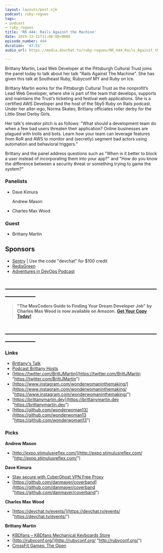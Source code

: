 ```yaml
---
layout: layouts/post.njk
podcast: ruby-rogues
tags:
- podcast
- ruby_rogues
title: 'RR 444: Rails Against the Machine'
date: 2019-12-31T11:00:00+0000
episode_number: 444
duration: '47:51'
audio_url: https://media.devchat.tv/ruby-rogues/RR_444_Rails_Against_the_Machine.mp3

---
```

Brittany Martin, Lead Web Developer at the Pittsburgh Cultural Trust joins the panel today to talk about her talk "Rails Against The Machine".  She has given this talk at Southeast Ruby, Rubyconf MY and Ruby on Ice.

Brittany Martin works for the Pittsburgh Cultural Trust as the nonprofit’s Lead Web Developer, where she is part of the team that develops, supports and maintains the Trust’s ticketing and festival web applications. She is a certified AWS Developer and the host of the 5by5 Ruby on Rails podcast. Under her alter-ego, Norma Skates, Brittany officiates roller derby for the Little Steel Derby Girls.

Her talk's elevator pitch is as follows: "What should a development team do when a few bad users threaten their application? Online businesses are plagued with trolls and bots. Learn how your team can leverage features from RoR and AWS to monitor and (secretly) segment bad actors using automation and behavioral triggers."

Brittany and the panel address questions such as "When is it better to block a user instead of incorporating them into your app?" and "How do you know the difference between a security threat or something trying to game the system?"

### Panelists

* Dave Kimura

  Andrew Mason
* Charles Max Wood

### Guest

* Brittany Martin

## Sponsors

* [Sentry](http://sentry.io/) | Use the code "devchat" for $100 credit
* [RedisGreen](https://redisgreen.net/)
* [Adventures in DevOps Podcast](https://devchat.tv/adventures-in-devops/)

## **____________________________________________________________**

> **"The MaxCoders Guide to Finding Your Dream Developer Job" by Charles Max Wood is now available on Amazon.** [**Get Your Copy Today!**](https://www.amazon.com/gp/product/B081MBL5C9/ref=as_li_ss_tl?ie=UTF8&linkCode=sl1&tag=devchattv-20&linkId=9d61363241636e2546ef46abba198746&language=en_US)

## **____________________________________________________________**

### Links

* [Brittany's Talk ]( https://www.youtube.com/watch?v=bmIfkcAQEE8 "Rails Against The Machine")
* [Podcast Brittany Hosts](http://5by5.tv/rubyonrails)
* [https://twitter.com/BrittJMartin](https://twitter.com/BrittJMartin "https://twitter.com/BrittJMartin")
* [https://www.instagram.com/wonderwomaninthemaking/](https://www.instagram.com/wonderwomaninthemaking/ "https://www.instagram.com/wonderwomaninthemaking/")
* [https://brittanymartin.dev](https://brittanymartin.dev "https://brittanymartin.dev")
* [https://github.com/wonderwoman13](https://github.com/wonderwoman13 "https://github.com/wonderwoman13")

### Picks

**Andrew Mason**

* [http://expo.stimulusreflex.com/](http://expo.stimulusreflex.com/ "http://expo.stimulusreflex.com/")

**Dave Kimura**

* [Stay secure with CyberGhost VPN Free Proxy](https://chrome.google.com/webstore/detail/stay-secure-with-cybergho/ffbkglfijbcbgblgflchnbphjdllaogb?hl=en "Stay secure with CyberGhost VPN Free Proxy")
* [https://github.com/danmayer/coverband](https://github.com/danmayer/coverband "https://github.com/danmayer/coverband")

**Charles Max Wood**

* [https://devchat.tv/events/](https://devchat.tv/events/ "https://devchat.tv/events/")

**Brittany Martin**

* [KBDfans – KBDfans Mechanical Keyboards Store](https://kbdfans.com/ "KBDfans – KBDfans Mechanical Keyboards Store")
* [http://rubyconf.org/](http://rubyconf.org/ "http://rubyconf.org/")
* [CrossFit Games: The Open](https://games.crossfit.com/sanctionals "CrossFit Games")